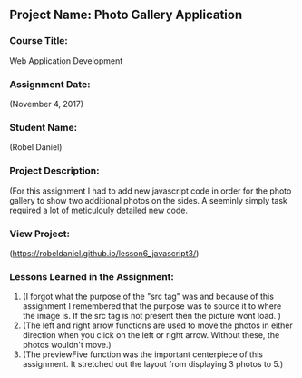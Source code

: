 ## Project Name:  Photo Gallery Application

### Course Title:
Web Application Development

### Assignment Date:  
(November 4, 2017)

### Student Name:  
(Robel Daniel)

### Project Description:
(For this assignment I had to add new javascript code in order for the photo gallery to show two additional photos on the sides. A seeminly simply task required a lot of meticulouly detailed new code. 

### View Project:
(https://robeldaniel.github.io/lesson6_javascript3/)

### Lessons Learned in the Assignment:
1. (I forgot what the purpose of the "src tag" was and because of this assignment I remembered that the purpose was to source it to where the image is. If the src tag is not present then the picture wont load. )
2. (The left and right arrow functions are used to move the photos in either direction when you click on the left or right arrow. Without these, the photos wouldn't move.)
3. (The previewFive function was the important centerpiece of this assignment. It stretched out the layout from displaying 3 photos to 5.)
